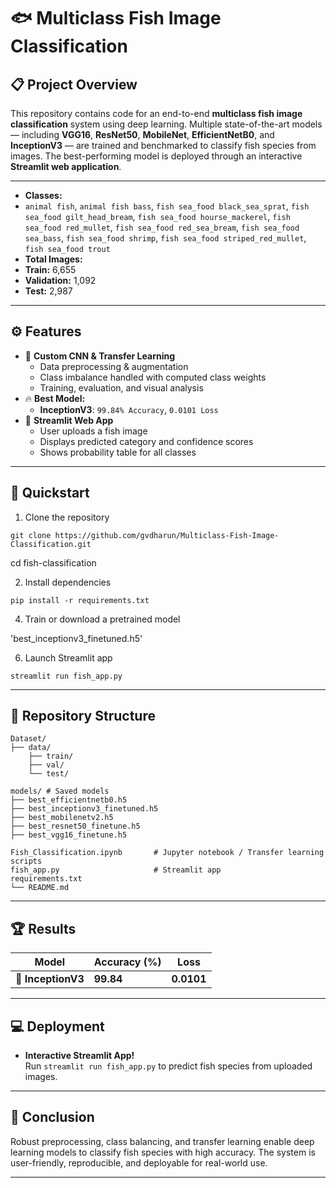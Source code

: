 # 🐟 Multiclass Fish Image Classification

## 📋 Project Overview

This repository contains code for an end-to-end **multiclass fish image classification** system using deep learning. Multiple state-of-the-art models — including **VGG16**, **ResNet50**, **MobileNet**, **EfficientNetB0**, and **InceptionV3** — are trained and benchmarked to classify fish species from images. The best-performing model is deployed through an interactive **Streamlit web application**.

---

- **Classes:**  
- `animal fish`, `animal fish bass`, `fish sea_food black_sea_sprat`, `fish sea_food gilt_head_bream`, `fish sea_food hourse_mackerel`, `fish sea_food red_mullet`, `fish sea_food red_sea_bream`, `fish sea_food sea_bass`, `fish sea_food shrimp`, `fish sea_food striped_red_mullet`, `fish sea_food trout`
- **Total Images:**  
- **Train:** 6,655  
- **Validation:** 1,092  
- **Test:** 2,987  

---

## ⚙️ Features

- 🧪 **Custom CNN & Transfer Learning**
  - Data preprocessing & augmentation
  - Class imbalance handled with computed class weights
  - Training, evaluation, and visual analysis
- 🔥 **Best Model:**  
  - **InceptionV3**: `99.84% Accuracy`, `0.0101 Loss`
- 🎨 **Streamlit Web App**
  - User uploads a fish image
  - Displays predicted category and confidence scores
  - Shows probability table for all classes

---

## 🚀 Quickstart

1. Clone the repository

`git clone https://github.com/gvdharun/Multiclass-Fish-Image-Classification.git`

cd fish-classification

2. Install dependencies

`pip install -r requirements.txt`

4. Train or download a pretrained model

'best_inceptionv3_finetuned.h5'

6. Launch Streamlit app

`streamlit run fish_app.py`

---

## 📁 Repository Structure
```
Dataset/
├── data/
    ├── train/
    ├── val/
    └── test/ 

models/ # Saved models
├── best_efficientnetb0.h5
├── best_inceptionv3_finetuned.h5
├── best_mobilenetv2.h5
├── best_resnet50_finetune.h5
├── best_vgg16_finetune.h5

Fish_Classification.ipynb       # Jupyter notebook / Transfer learning scripts
fish_app.py                     # Streamlit app
requirements.txt
└── README.md
```
---

## 🏆 Results

| Model             | Accuracy (%) | Loss    |
| ----------------- | ----------- | ------- |
| 🎉 **InceptionV3**| **99.84**   | **0.0101** |

---

## 💻 Deployment

- **Interactive Streamlit App!**  
  Run `streamlit run fish_app.py` to predict fish species from uploaded images.

---

## 📌 Conclusion

Robust preprocessing, class balancing, and transfer learning enable deep learning models to classify fish species with high accuracy. The system is user-friendly, reproducible, and deployable for real-world use.

---
